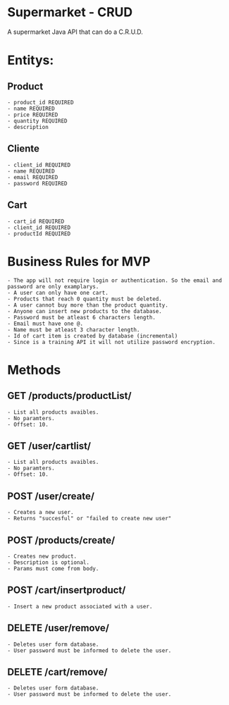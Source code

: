 # Supermarket - CRUD

A supermarket Java API that can do a C.R.U.D.

# Entitys: 
## Product
    - product_id REQUIRED
    - name REQUIRED
    - price REQUIRED
    - quantity REQUIRED
    - description

## Cliente
    - client_id REQUIRED
    - name REQUIRED
    - email REQUIRED
    - password REQUIRED

## Cart
    - cart_id REQUIRED
    - client_id REQUIRED
    - productId REQUIRED

# Business Rules for MVP
    - The app will not require login or authentication. So the email and password are only examplarys.
    - A user can only have one cart.
    - Products that reach 0 quantity must be deleted.
    - A user cannot buy more than the product quantity.
    - Anyone can insert new products to the database.
    - Password must be atleast 6 characters length.
    - Email must have one @.
    - Name must be atleast 3 character length.
    - Id of cart item is created by database (incremental)
    - Since is a training API it will not utilize password encryption.

# Methods
## GET /products/productList/
    - List all products avaibles.
    - No paramters.
    - Offset: 10.

## GET /user/cartlist/
    - List all products avaibles.
    - No paramters.
    - Offset: 10.

## POST /user/create/
    - Creates a new user.
    - Returns "succesful" or "failed to create new user"

## POST /products/create/
    - Creates new product.
    - Description is optional.
    - Params must come from body.

## POST /cart/insertproduct/
    - Insert a new product associated with a user.

## DELETE /user/remove/
    - Deletes user form database.
    - User password must be informed to delete the user.

## DELETE /cart/remove/
    - Deletes user form database.
    - User password must be informed to delete the user.

